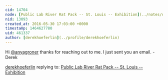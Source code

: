 ```yaml
---
cid: 14704
node: [Public Lab River Rat Pack -- St. Louis -- Exhibition](../notes/derekhoeferlin/05-09-2016/public-lab-river-rat-pack-st-louis-exhibition)
nid: 13093
created_at: 2016-05-30 17:03:00 +0000
timestamp: 1464627780
uid: 461337
author: [derekhoeferlin](../profile/derekhoeferlin)
---
```


Hi [@anyagroner](/profile/anyagroner) thanks for reaching out to me. I just sent you an email.
-Derek

[derekhoeferlin](../profile/derekhoeferlin) replying to: [Public Lab River Rat Pack -- St. Louis -- Exhibition](../notes/derekhoeferlin/05-09-2016/public-lab-river-rat-pack-st-louis-exhibition)

